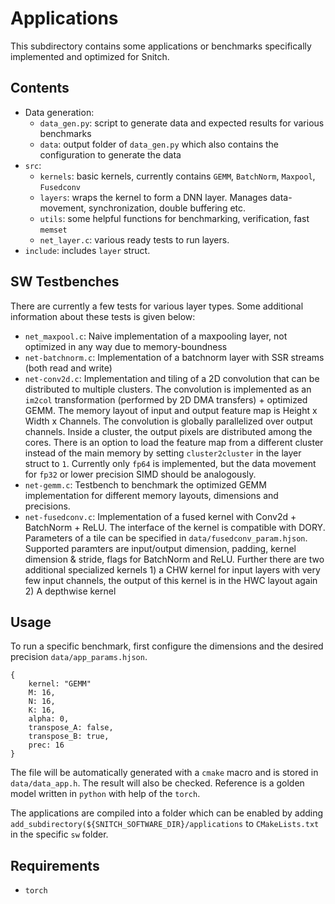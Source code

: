 # Applications

This subdirectory contains some applications or benchmarks specifically implemented and optimized for Snitch.

## Contents
- Data generation:
    - `data_gen.py`: script to generate data and expected results for various benchmarks
    - `data`: output folder of `data_gen.py` which also contains the configuration to generate the data
- `src`:
    - `kernels`: basic kernels, currently contains `GEMM`, `BatchNorm`, `Maxpool`, `Fusedconv`
    - `layers`: wraps the kernel to form a DNN layer. Manages data-movement, synchronization, double buffering etc.
    - `utils`: some helpful functions for benchmarking, verification, fast `memset`
    - `net_layer.c`: various ready tests to run layers.
- `include`: includes `layer` struct.

## SW Testbenches
There are currently a few tests for various layer types. Some additional information about these tests is given below:
- `net_maxpool.c`: Naive implementation of a maxpooling layer, not optimized in any way due to memory-boundness
- `net-batchnorm.c`: Implementation of a batchnorm layer with SSR streams (both read and write)
- `net-conv2d.c`: Implementation and tiling of a 2D convolution that can be distributed to multiple clusters. The convolution is implemented as an `im2col` transformation (performed by 2D DMA transfers) + optimized GEMM. The memory layout of input and output feature map is Height x Width x Channels. The convolution is globally parallelized over output channels. Inside a cluster, the output pixels are distributed among the cores. There is an option to load the feature map from a different cluster instead of the main memory by setting `cluster2cluster` in the layer struct to `1`. Currently only `fp64` is implemented, but the data movement for `fp32` or lower precision SIMD should be analogously.
- `net-gemm.c`: Testbench to benchmark the optimized GEMM implementation for different memory layouts, dimensions and precisions.
- `net-fusedconv.c`: Implementation of a fused kernel with Conv2d + BatchNorm + ReLU. The interface of the kernel is compatible with DORY. Parameters of a tile can be specified in `data/fusedconv_param.hjson`. Supported paramters are input/output dimension, padding, kernel dimension & stride, flags for BatchNorm and ReLU. Further there are two additional specialized kernels 1) a CHW kernel for input layers with very few input channels, the output of this kernel is in the HWC layout again 2) A depthwise kernel

## Usage
To run a specific benchmark, first configure the dimensions and the desired precision `data/app_params.hjson`.
```
{
    kernel: "GEMM"
    M: 16,
    N: 16,
    K: 16,
    alpha: 0,
    transpose_A: false,
    transpose_B: true,
    prec: 16
}
```

The file will be automatically generated with a `cmake` macro and is stored in `data/data_app.h`. The result will also be checked. Reference is a golden model written in `python` with help of the `torch`.

The applications are compiled into a folder which can be enabled by adding `add_subdirectory(${SNITCH_SOFTWARE_DIR}/applications` to `CMakeLists.txt` in the specific `sw` folder.

## Requirements
- `torch`




